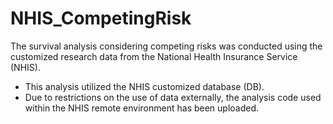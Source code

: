 # NHIS_CompetingRisk
The survival analysis considering competing risks was conducted using the customized research data from the National Health Insurance Service (NHIS).

- This analysis utilized the NHIS customized database (DB).
- Due to restrictions on the use of data externally, the analysis code used within the NHIS remote environment has been uploaded.
